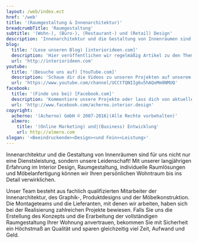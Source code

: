 ```yaml
---
layout: /web/index.ect
href: '/web'
title: '(Raumgestaltung & Innenarchitektur)'
breadcrumbTitle: 'Raumgestaltung'
subtitle: '(Wohn-), (Büro-), (Restaurant-) und (Retail) Design'
description: 'Innenarchitektur und die Gestaltung von Innenräumen sind für uns nicht nur eine Dienstsleistung, sondern unsere Leidenschaft! Mit unserer langjährigen Erfahrung im Interior Design, Raumgestaltung, individuelle Raumlösungen und Möbelanfertigung können wir Ihren persönlichen Wohntraum bis ins Detail verwirklichen.'
blog:
  title: '(Lese unseren Blog) [interiorideen.com]'
  description: 'Hier veröffentlichen wir regelmäßig Artikel zu den Themen Raumgestaltung und Innenarchitektur.'
  url: 'http://interiorideen.com'
youtube:
  title: '(Besuche uns auf) [YouTube.com]'
  description: 'Schaue dir die Videos zu unseren Projekten auf unserem YouTube-Channel an.'
  url: 'https://www.youtube.com/channel/UCCtTQNIIg6u5hAQoMm0NMUQ'
facebook:
  title: '(Finde uns bei) [Facebook.com]'
  description: 'Kommentiere unsere Projekte oder lass dich von aktuellen Bildern aus internationalen Interior Design Ausstellungen inspirieren.'
  url: 'http://www.facebook.com/acherno.interior.design'
copyright:
  acherno: '(Acherno) GmbH © 2007-2016|(Alle Rechte vorbehalten)'
  almero: 
    title: '(Online Marketing) und|(Business) Entwicklung'
    url: http://almero.com
slogan: '<Beeindruckende><Design><und Fein><Leistung>'
---
```

Innenarchitektur und die Gestaltung von Innenräumen sind für uns nicht nur eine Dienstsleistung, sondern unsere Leidenschaft! Mit unserer langjährigen Erfahrung im Interior Design, Raumgestaltung, individuelle Raumlösungen und Möbelanfertigung können wir Ihren persönlichen Wohntraum bis ins Detail verwirklichen.

Unser Team besteht aus fachlich qualifizierten Mitarbeiter der Innenarchitektur, des Graphik-, Produktdesigns und der Möbelkonstruktion. Die Montageteams und die Lieferanten, mit denen wir arbeiten, haben sich bei der Realisierung zahlreichen Projekte bewiesen. Falls Sie uns die Erstellung des Konzepts und die Erarbeitung der vollständigen Raumgestaltung Ihrer Wohnung anvertrauen, bekommen Sie mit Sicherheit ein Höchstmaß an Qualität und sparen gleichzeitig viel Zeit, Aufwand und Geld.